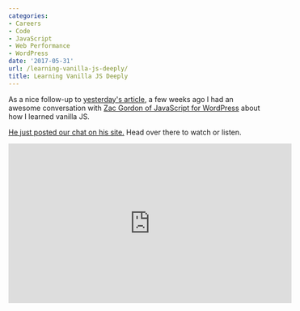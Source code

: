 ```yaml
---
categories:
- Careers
- Code
- JavaScript
- Web Performance
- WordPress
date: '2017-05-31'
url: /learning-vanilla-js-deeply/
title: Learning Vanilla JS Deeply
---
```


As a nice follow-up to [yesterday's article](/how-to-really-learn-javascript/), a few weeks ago I had an awesome conversation with [Zac Gordon of JavaScript for WordPress](https://javascriptforwp.com/) about how I learned vanilla JS.

[He just posted our chat on his site.](https://javascriptforwp.com/show/ep-5-learning-vanilla-javascript-chris-ferdinandi/) Head over there to watch or listen.

<iframe width="560" height="315" src="https://www.youtube.com/embed/WLrcnQIRqQ0?rel=0&amp;showinfo=0?ecver=1" frameborder="0" allowfullscreen></iframe>